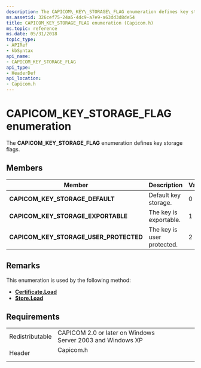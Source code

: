 ```yaml
---
description: The CAPICOM\_KEY\_STORAGE\_FLAG enumeration defines key storage flags.
ms.assetid: 326cef75-24a5-4dc9-a7e9-a63dd3d8de54
title: CAPICOM_KEY_STORAGE_FLAG enumeration (Capicom.h)
ms.topic: reference
ms.date: 05/31/2018
topic_type: 
- APIRef
- kbSyntax
api_name: 
- CAPICOM_KEY_STORAGE_FLAG
api_type: 
- HeaderDef
api_location: 
- Capicom.h
---
```


# CAPICOM\_KEY\_STORAGE\_FLAG enumeration

The **CAPICOM\_KEY\_STORAGE\_FLAG** enumeration defines key storage flags.

## Members



| Member                                     | Description                           | Value |
|--------------------------------------------|---------------------------------------|-------|
| **CAPICOM\_KEY\_STORAGE\_DEFAULT**         | Default key storage.<br/>       | 0     |
| **CAPICOM\_KEY\_STORAGE\_EXPORTABLE**      | The key is exportable.<br/>     | 1     |
| **CAPICOM\_KEY\_STORAGE\_USER\_PROTECTED** | The key is user protected.<br/> | 2     |



## Remarks

This enumeration is used by the following method:

-   [**Certificate.Load**](certificate-load.md)
-   [**Store.Load**](store-load.md)

## Requirements



|                            |                                                                                      |
|----------------------------|--------------------------------------------------------------------------------------|
| Redistributable<br/> | CAPICOM 2.0 or later on Windows Server 2003 and Windows XP<br/>                |
| Header<br/>          | <dl> <dt>Capicom.h</dt> </dl> |



 

 




